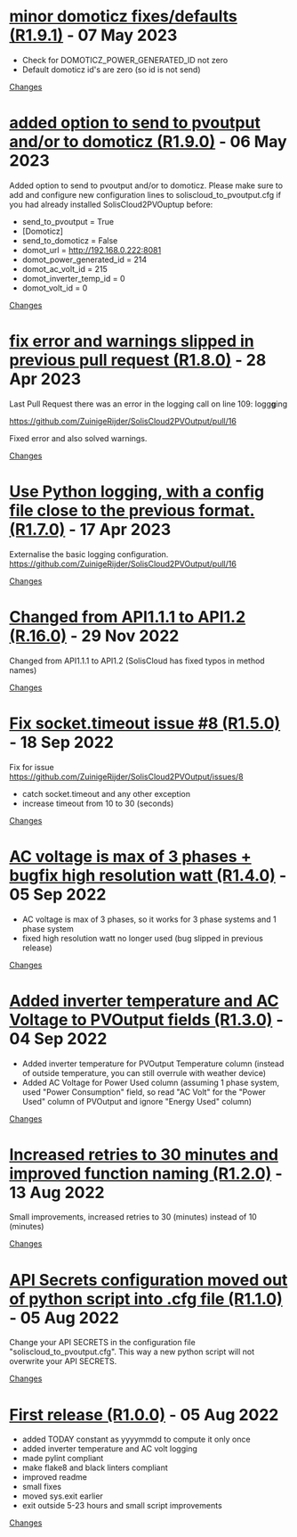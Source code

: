 <a name="R1.9.1"></a>
# [minor domoticz fixes/defaults (R1.9.1)](https://github.com/ZuinigeRijder/SolisCloud2PVOutput/releases/tag/R1.9.1) - 07 May 2023

- Check for DOMOTICZ_POWER_GENERATED_ID not zero
- Default domoticz id's are zero (so id is not send)

[Changes][R1.9.1]


<a name="R1.9.0"></a>
# [added option to send to pvoutput and/or to domoticz (R1.9.0)](https://github.com/ZuinigeRijder/SolisCloud2PVOutput/releases/tag/R1.9.0) - 06 May 2023

 Added option to send to pvoutput and/or to domoticz.
Please make sure to add and configure new configuration lines to soliscloud_to_pvoutput.cfg if you had already installed SolisCloud2PVOuptup before:
* send_to_pvoutput = True
* [Domoticz]
* send_to_domoticz = False
* domot_url = http://192.168.0.222:8081
* domot_power_generated_id = 214
* domot_ac_volt_id = 215
* domot_inverter_temp_id = 0
* domot_volt_id = 0


[Changes][R1.9.0]


<a name="R1.8.0"></a>
# [fix error and warnings slipped in previous pull request (R1.8.0)](https://github.com/ZuinigeRijder/SolisCloud2PVOutput/releases/tag/R1.8.0) - 28 Apr 2023

Last Pull Request there was an error in the logging call on line 109: logg**g**ing

https://github.com/ZuinigeRijder/SolisCloud2PVOutput/pull/16

Fixed error and also solved warnings.

[Changes][R1.8.0]


<a name="R1.7.0"></a>
# [Use Python logging, with a config file close to the previous format. (R1.7.0)](https://github.com/ZuinigeRijder/SolisCloud2PVOutput/releases/tag/R1.7.0) - 17 Apr 2023

Externalise the basic logging configuration.
https://github.com/ZuinigeRijder/SolisCloud2PVOutput/pull/16


[Changes][R1.7.0]


<a name="R.16.0"></a>
# [Changed from API1.1.1 to API1.2 (R.16.0)](https://github.com/ZuinigeRijder/SolisCloud2PVOutput/releases/tag/R.16.0) - 29 Nov 2022

Changed from API1.1.1 to API1.2 (SolisCloud has fixed typos in method names)

[Changes][R.16.0]


<a name="R1.5.0"></a>
# [Fix socket.timeout issue #8 (R1.5.0)](https://github.com/ZuinigeRijder/SolisCloud2PVOutput/releases/tag/R1.5.0) - 18 Sep 2022

Fix for issue https://github.com/ZuinigeRijder/SolisCloud2PVOutput/issues/8
- catch socket.timeout and any other exception
- increase timeout from 10 to 30 (seconds)


[Changes][R1.5.0]


<a name="R1.4.0"></a>
# [AC voltage is max of 3 phases + bugfix high resolution watt (R1.4.0)](https://github.com/ZuinigeRijder/SolisCloud2PVOutput/releases/tag/R1.4.0) - 05 Sep 2022

- AC voltage is max of 3 phases, so it works for 3 phase systems and 1 phase system
- fixed high resolution watt no longer used (bug slipped in previous release)


[Changes][R1.4.0]


<a name="R1.3.0"></a>
# [Added inverter temperature and AC Voltage to PVOutput fields (R1.3.0)](https://github.com/ZuinigeRijder/SolisCloud2PVOutput/releases/tag/R1.3.0) - 04 Sep 2022

- Added inverter temperature for PVOutput Temperature column (instead of outside temperature, you can still overrule with weather device)
- Added AC Voltage for Power Used column (assuming 1 phase system, used "Power Consumption" field, so read "AC Volt" for the "Power Used" column of PVOutput and ignore "Energy Used" column)


[Changes][R1.3.0]


<a name="R1.2.0"></a>
# [Increased retries to 30 minutes and improved function naming (R1.2.0)](https://github.com/ZuinigeRijder/SolisCloud2PVOutput/releases/tag/R1.2.0) - 13 Aug 2022

Small improvements, increased retries to 30 (minutes) instead of 10 (minutes)

[Changes][R1.2.0]


<a name="R1.1.0"></a>
# [API Secrets configuration moved out of python script into .cfg file (R1.1.0)](https://github.com/ZuinigeRijder/SolisCloud2PVOutput/releases/tag/R1.1.0) - 05 Aug 2022

Change your API SECRETS in the configuration file "soliscloud_to_pvoutput.cfg". This way a new python script will not overwrite your API SECRETS. 


[Changes][R1.1.0]


<a name="R1.0.0"></a>
# [First release (R1.0.0)](https://github.com/ZuinigeRijder/SolisCloud2PVOutput/releases/tag/R1.0.0) - 05 Aug 2022

- added TODAY constant as yyyymmdd to compute it only once
- added inverter temperature and AC volt logging
- made pylint compliant
- make flake8 and black linters compliant
- improved readme
- small fixes
- moved sys.exit earlier
- exit outside 5-23 hours and small script improvements

[Changes][R1.0.0]


[R1.9.1]: https://github.com/ZuinigeRijder/SolisCloud2PVOutput/compare/R1.9.0...R1.9.1
[R1.9.0]: https://github.com/ZuinigeRijder/SolisCloud2PVOutput/compare/R1.8.0...R1.9.0
[R1.8.0]: https://github.com/ZuinigeRijder/SolisCloud2PVOutput/compare/R1.7.0...R1.8.0
[R1.7.0]: https://github.com/ZuinigeRijder/SolisCloud2PVOutput/compare/R.16.0...R1.7.0
[R.16.0]: https://github.com/ZuinigeRijder/SolisCloud2PVOutput/compare/R1.5.0...R.16.0
[R1.5.0]: https://github.com/ZuinigeRijder/SolisCloud2PVOutput/compare/R1.4.0...R1.5.0
[R1.4.0]: https://github.com/ZuinigeRijder/SolisCloud2PVOutput/compare/R1.3.0...R1.4.0
[R1.3.0]: https://github.com/ZuinigeRijder/SolisCloud2PVOutput/compare/R1.2.0...R1.3.0
[R1.2.0]: https://github.com/ZuinigeRijder/SolisCloud2PVOutput/compare/R1.1.0...R1.2.0
[R1.1.0]: https://github.com/ZuinigeRijder/SolisCloud2PVOutput/compare/R1.0.0...R1.1.0
[R1.0.0]: https://github.com/ZuinigeRijder/SolisCloud2PVOutput/tree/R1.0.0

<!-- Generated by https://github.com/rhysd/changelog-from-release v3.7.0 -->
